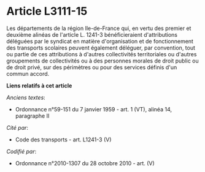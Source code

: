 # Article L3111-15

Les départements de la région Ile-de-France qui, en vertu des premier et deuxième alinéas de l'article L. 1241-3
bénéficieraient d'attributions déléguées par le syndicat en matière d'organisation et de fonctionnement des transports
scolaires peuvent également déléguer, par convention, tout ou partie de ces attributions à d'autres collectivités
territoriales ou d'autres groupements de collectivités ou à des personnes morales de droit public ou de droit privé, sur des
périmètres ou pour des services définis d'un commun accord.

**Liens relatifs à cet article**

_Anciens textes_:

  - Ordonnance n°59-151 du 7 janvier 1959 - art. 1 (VT), alinéa 14, paragraphe II

_Cité par_:

  - Code des transports - art. L1241-3 (V)

_Codifié par_:

  - Ordonnance n°2010-1307 du 28 octobre 2010 - art. (V)
